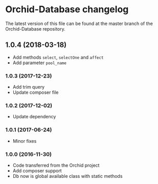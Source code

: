 # Orchid-Database changelog

The latest version of this file can be found at the master branch of the
Orchid-Database repository.

## 1.0.4 (2018-03-18)
- Add methods `select`, `selectOne` and `affect`
- Add parameter `pool_name`

### 1.0.3 (2017-12-23)
- Add trim query
- Update composer file

### 1.0.2 (2017-12-02)
- Update dependency

### 1.0.1 (2017-06-24)
- Minor fixes

### 1.0.0 (2016-11-30)

- Code transferred from the Orchid project
- Add composer support
- Db now is global available class with static methods
